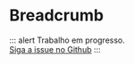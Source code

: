 # Breadcrumb

<p>

::: alert Trabalho em progresso.  
[Siga a issue no Github](https://github.com/vue-a11y/vue-a11y.com/issues/13)
:::

</p>